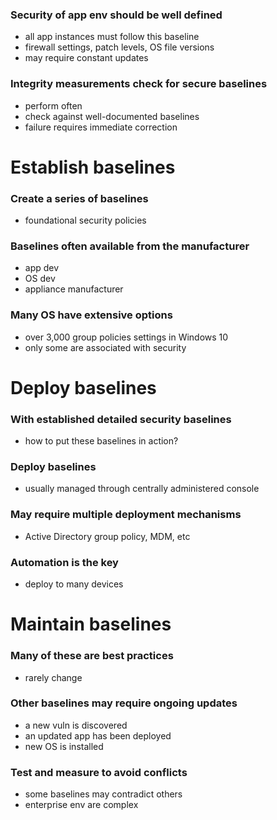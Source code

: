 ### Security of app env should be well defined
- all app instances must follow this baseline
- firewall settings, patch levels, OS file versions
- may require constant updates
### Integrity measurements check for secure baselines
- perform often
- check against well-documented baselines
- failure requires immediate correction
# Establish baselines
### Create a series of baselines
- foundational security policies
### Baselines often available from the manufacturer
- app dev
- OS dev
- appliance manufacturer
### Many OS have extensive options
- over 3,000 group policies settings in Windows 10
- only some are associated with security
# Deploy baselines
### With established detailed security baselines
- how to put these baselines in action?
### Deploy baselines
- usually managed through centrally administered console
### May require multiple deployment mechanisms
- Active Directory group policy, MDM, etc
### Automation is the key
- deploy to many devices
# Maintain baselines
### Many of these are best practices
- rarely change
### Other baselines may require ongoing updates
- a new vuln is discovered
- an updated app has been deployed
- new OS is installed
### Test and measure to avoid conflicts
- some baselines may contradict others
- enterprise env are complex